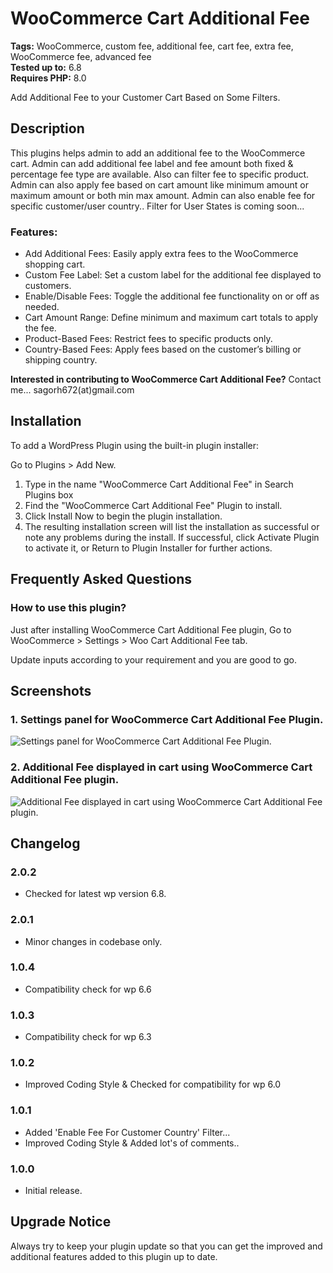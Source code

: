 # WooCommerce Cart Additional Fee

**Tags:** WooCommerce, custom fee, additional fee, cart fee, extra fee, WooCommerce fee, advanced fee \
**Tested up to:** 6.8 \
**Requires PHP:** 8.0

Add Additional Fee to your Customer Cart Based on Some Filters.

## Description

This plugins helps admin to add an additional fee to the WooCommerce cart. Admin can add additional fee label and fee amount both fixed & percentage fee type are available. Also can filter fee to specific product. Admin can also apply fee based on cart amount like minimum amount or maximum amount or both min max amount. Admin can also enable fee for specific customer/user country.. Filter for User States is coming soon...

### Features:

- Add Additional Fees: Easily apply extra fees to the WooCommerce shopping cart.
- Custom Fee Label: Set a custom label for the additional fee displayed to customers.
- Enable/Disable Fees: Toggle the additional fee functionality on or off as needed.
- Cart Amount Range: Define minimum and maximum cart totals to apply the fee.
- Product-Based Fees: Restrict fees to specific products only.
- Country-Based Fees: Apply fees based on the customer’s billing or shipping country.

**Interested in contributing to WooCommerce Cart Additional Fee?**
Contact me... sagorh672(at)gmail.com

## Installation

To add a WordPress Plugin using the built-in plugin installer:

Go to Plugins > Add New.

1. Type in the name "WooCommerce Cart Additional Fee" in Search Plugins box
2. Find the "WooCommerce Cart Additional Fee" Plugin to install.
3. Click Install Now to begin the plugin installation.
4. The resulting installation screen will list the installation as successful or note any problems during the install.
If successful, click Activate Plugin to activate it, or Return to Plugin Installer for further actions.

## Frequently Asked Questions

### How to use this plugin?

Just after installing WooCommerce Cart Additional Fee plugin, Go to WooCommerce > Settings > Woo Cart Additional Fee tab.

Update inputs according to your requirement and you are good to go.

## Screenshots

### 1. Settings panel for WooCommerce Cart Additional Fee Plugin.

![Settings panel for WooCommerce Cart Additional Fee Plugin.](https://ps.w.org/woo-cart-additional-fee/assets/screenshot-1.png)

### 2. Additional Fee displayed in cart using WooCommerce Cart Additional Fee plugin.

![Additional Fee displayed in cart using WooCommerce Cart Additional Fee plugin.](https://ps.w.org/woo-cart-additional-fee/assets/screenshot-2.png)

## Changelog

### 2.0.2
- Checked for latest wp version 6.8.

### 2.0.1
- Minor changes in codebase only.

### 1.0.4
- Compatibility check for wp 6.6

### 1.0.3
- Compatibility check for wp 6.3

### 1.0.2
- Improved Coding Style & Checked for compatibility for wp 6.0

### 1.0.1
- Added 'Enable Fee For Customer Country' Filter...
- Improved Coding Style & Added lot's of comments..

### 1.0.0
- Initial release.

## Upgrade Notice

Always try to keep your plugin update so that you can get the improved and additional features added to this plugin up to date.